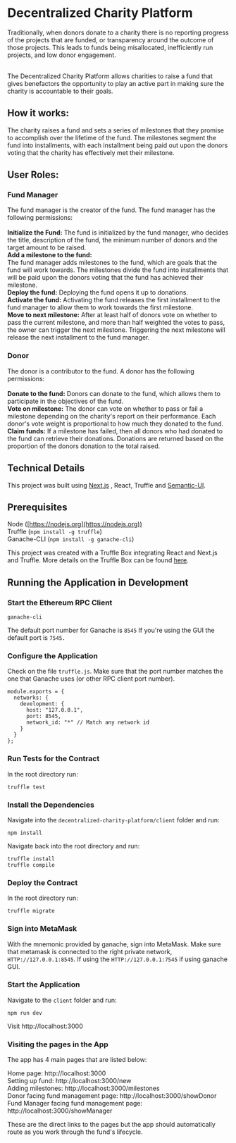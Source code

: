 # Decentralized Charity Platform
Traditionally, when donors donate to a charity there is no reporting progress of the projects that are funded, or transparency around the outcome of those projects. This leads to funds being misallocated, inefficiently run projects, and low donor engagement. <br><br>

The Decentralized Charity Platform allows charities to raise a fund that gives benefactors the opportunity to play an active part in making sure the charity is accountable to their goals.

## How it works:

The charity raises a fund and sets a series of milestones that they promise to accomplish over the lifetime of the fund. The milestones segment the fund into installments, with each installment being paid out upon the donors voting that the charity has effectively met their milestone.

## User Roles:

### Fund Manager
The fund manager is the creator of the fund. The fund manager has the following permissions:<br><br>
**Initialize the Fund:**
The fund is initialized by the fund manager, who decides the title, description of the fund, the minimum number of donors and the target amount to be raised.<br>
**Add a milestone to the fund:**  
The fund manager adds milestones to the fund, which are goals that the fund will work towards. The milestones divide the fund into installments that will be paid upon the donors voting that the fund has achieved their milestone.<br>
**Deploy the fund:**  Deploying the fund opens it up to donations.<br>
**Activate the fund:**  Activating the fund releases the first installment to the fund manager to allow them to work towards the first milestone.<br>
**Move to next milestone:**  After at least half of donors vote on whether to pass the current milestone, and more than half weighted the votes to pass, the owner can trigger the next milestone. Triggering the next milestone will release the next installment to the fund manager.

### Donor
The donor is a contributor to the fund. A donor has the following permissions:  <br><br>
**Donate to the fund:**  Donors can donate to the fund, which allows them to participate in the objectives of the fund.<br>
**Vote on milestone:**  The donor can vote on whether to pass or fail a milestone depending on the charity's report on their performance. Each donor's vote weight is proportional to how much they donated to the fund.<br>
**Claim funds:**  If a milestone has failed, then all donors who had donated to the fund can retrieve their donations. Donations are returned based on the proportion of the donors donation to the total raised.<br>
## Technical Details

This project was built using [Next.js](https://github.com/zeit/next.js)
, React, Truffle and [Semantic-UI](https://react.semantic-ui.com/).

## Prerequisites

Node ([https://nodejs.org](https://nodejs.org)) <br>
Truffle (`npm install -g truffle`) <br>
Ganache-CLI (`npm install -g ganache-cli`) <br>

This project was created with a Truffle Box integrating React and Next.js and Truffle. More details on the Truffle Box can be found [here](https://github.com/adrianmcli/truffle-next).

## Running the Application in Development

### Start the Ethereum RPC Client
```
ganache-cli
```
The default port number for Ganache is `8545` If you're using the GUI the default port is `7545.`

### Configure the Application

Check on the file `truffle.js`. Make sure that the port number matches the one that Ganache uses (or other RPC client port number).
```
module.exports = {
  networks: {
    development: {
      host: "127.0.0.1",
      port: 8545,
      network_id: "*" // Match any network id
    }
  }
};
```

### Run Tests for the Contract
In the root directory run:
```
truffle test
```

### Install the Dependencies
Navigate into the `decentralized-charity-platform/client` folder and run:
```
npm install
```
Navigate back into the root directory and run:
```
truffle install
truffle compile
```

### Deploy the Contract
In the root directory run:
```
truffle migrate
```
### Sign into MetaMask
With the mnemonic provided by ganache, sign into MetaMask. Make sure that metamask is connected to the right private network, `HTTP://127.0.0.1:8545`. If using the `HTTP://127.0.0.1:7545` if using ganache GUI.

### Start the Application
Navigate to the `client` folder and run:

```
npm run dev
```
Visit http://localhost:3000

### Visiting the pages in the App
The app has 4 main pages that are listed below:

Home page: http://localhost:3000  
Setting up fund: http://localhost:3000/new  
Adding milestones: http://localhost:3000/milestones  
Donor facing fund management page: http://localhost:3000/showDonor  
Fund Manager facing fund management page: http://localhost:3000/showManager  

These are the direct links to the pages but the app should automatically route as you work through the fund's lifecycle.

